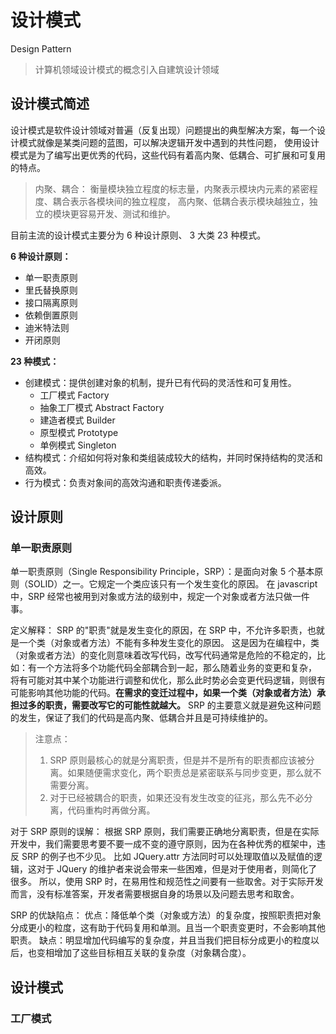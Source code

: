 # 设计模式 

Design Pattern

> 计算机领域设计模式的概念引入自建筑设计领域

## 设计模式简述

设计模式是软件设计领域对普遍（反复出现）问题提出的典型解决方案，每一个设计模式就像是某类问题的蓝图，可以解决逻辑开发中遇到的共性问题，
使用设计模式是为了编写出更优秀的代码，这些代码有着高内聚、低耦合、可扩展和可复用的特点。

> 内聚、耦合：
> 衡量模块独立程度的标志量，内聚表示模块内元素的紧密程度、耦合表示各模块间的独立程度，
> 高内聚、低耦合表示模块越独立，独立的模块更容易开发、测试和维护。

目前主流的设计模式主要分为 6 种设计原则、 3 大类 23 种模式。

**6 种设计原则：**

- 单一职责原则
- 里氏替换原则
- 接口隔离原则
- 依赖倒置原则
- 迪米特法则
- 开闭原则

**23 种模式：**

- 创建模式：提供创建对象的机制，提升已有代码的灵活性和可复用性。
  - 工厂模式 Factory
  - 抽象工厂模式 Abstract Factory
  - 建造者模式 Builder
  - 原型模式 Prototype
  - 单例模式 Singleton
- 结构模式：介绍如何将对象和类组装成较大的结构，并同时保持结构的灵活和高效。
- 行为模式：负责对象间的高效沟通和职责传递委派。

## 设计原则

### 单一职责原则 

单一职责原则（Single Responsibility Principle，SRP）：是面向对象 5 个基本原则（SOLID）之一。它规定一个类应该只有一个发生变化的原因。
在 javascript 中，SRP 经常也被用到对象或方法的级别中，规定一个对象或者方法只做一件事。

定义解释：
SRP 的"职责"就是发生变化的原因，在 SRP 中，不允许多职责，也就是一个类（对象或者方法）不能有多种发生变化的原因。
这是因为在编程中，类（对象或者方法）的变化则意味着改写代码，改写代码通常是危险的不稳定的，比如：有一个方法将多个功能代码全部耦合到一起，那么随着业务的变更和复杂，
将有可能对其中某个功能进行调整和优化，那么此时势必会变更代码逻辑，则很有可能影响其他功能的代码。**在需求的变迁过程中，如果一个类（对象或者方法）承担过多的职责，需要改写它的可能性就越大。**
SRP 的主要意义就是避免这种问题的发生，保证了我们的代码是高内聚、低耦合并且是可持续维护的。

> 注意点：
> 1. SRP 原则最核心的就是分离职责，但是并不是所有的职责都应该被分离。如果随便需求变化，两个职责总是紧密联系与同步变更，那么就不需要分离。
> 2. 对于已经被耦合的职责，如果还没有发生改变的征兆，那么先不必分离，代码重构时再做分离。

对于 SRP 原则的误解：
根据 SRP 原则，我们需要正确地分离职责，但是在实际开发中，我们需要思考要不要一成不变的遵守原则，因为在各种优秀的框架中，违反 SRP 的例子也不少见。
比如 JQuery.attr 方法同时可以处理取值以及赋值的逻辑，这对于 JQuery 的维护者来说会带来一些困难，但是对于使用者，则简化了很多。
所以，使用 SRP 时，在易用性和规范性之间要有一些取舍。对于实际开发而言，没有标准答案，开发者需要根据自身的场景以及问题去思考和取舍。

SRP 的优缺陷点：
优点：降低单个类（对象或方法）的复杂度，按照职责把对象分成更小的粒度，这有助于代码复用和单测。且当一个职责变更时，不会影响其他职责。
缺点：明显增加代码编写的复杂度，并且当我们把目标分成更小的粒度以后，也变相增加了这些目标相互关联的复杂度（对象耦合度）。

## 设计模式

### 工厂模式



